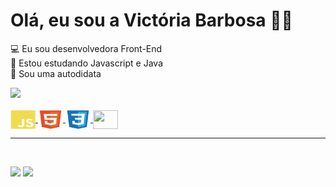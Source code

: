 <h1> Olá, eu sou a Victória Barbosa 👩🏻 </h1>

💻 Eu sou desenvolvedora Front-End <br>
📓 Estou estudando Javascript e Java <br>
📖 Sou uma autodidata  

<div>
  <a href="https://github.com/vivi-barba">
  <img height="180em" src="https://github-readme-stats.vercel.app/api/top-langs/?username=vivi-barba&layout=compact&langs_count=7&theme=dracula"/>
</div>
<div style="display: inline_block"><br>
  <img align="center" alt="Js" height="30" width="40" src="https://raw.githubusercontent.com/devicons/devicon/master/icons/javascript/javascript-plain.svg">
  <img align="center" alt="HTML" height="30" width="40" src="https://raw.githubusercontent.com/devicons/devicon/master/icons/html5/html5-original.svg">
  <img align="center" alt="CSS" height="30" width="40" src="https://raw.githubusercontent.com/devicons/devicon/master/icons/css3/css3-original.svg">
  <img align="center" alt"java" height="30" width="40" src="https://image.flaticon.com/icons/png/512/226/226777.png">
  
 
</div>
 <hr>
<br>
<div> 
 
  <a href = "mailto:vitoriabbarbosa31@gmail.com"><img src="https://img.shields.io/badge/-Gmail-%23333?style=for-the-badge&logo=gmail&logoColor=red" target="_blank"></a>
  <a href="https://www.linkedin.com/in/victoria-barbosa3/" target="_blank"><img src="https://img.shields.io/badge/-LinkedIn-%230077B5?style=for-the-badge&logo=linkedin&logoColor=white" target="_blank"></a> 
 
 
 
</div>







